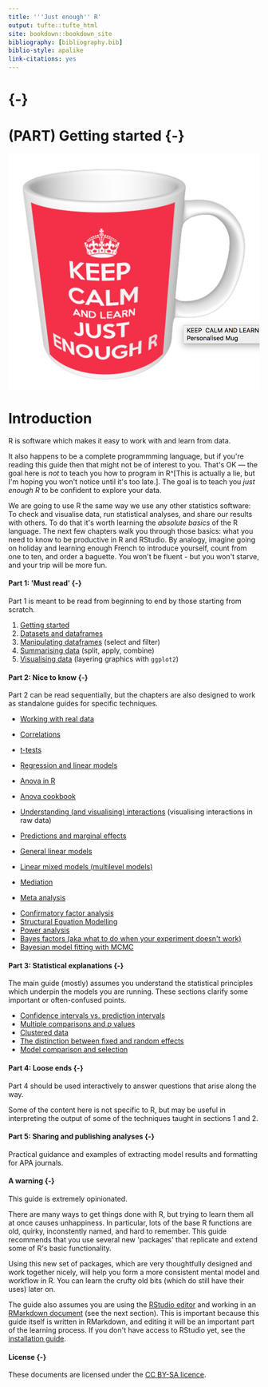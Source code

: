 ```yaml
---
title: '''Just enough'' R'
output: tufte::tufte_html
site: bookdown::bookdown_site
bibliography: [bibliography.bib]
biblio-style: apalike
link-citations: yes
---
```




# {-} 

# (PART) Getting started {-} 


![](media/keepcalm.png)

<!-- 

https://www.keepcalm-o-matic.co.uk/product/mug/keep-calm-and-learn-just-enough-r/

-->




# Introduction

R is software which makes it easy to work with and learn from data. 

It also happens to be a complete programmming language, but if you're reading this guide then that might not be of interest to you. That's OK — the goal here is *not* to teach you how to program in R^[This is actually a lie, but I'm hoping you won't notice until it's too late.].  The goal is to teach you *just enough R* to be confident to explore your data.

We are going to use R the same way we use any other statistics software: To check and visualise data, run statistical analyses, and share our results with others.  To do that it's worth learning the *absolute basics* of the R language. The next few chapters walk you through those basics: what you need to know to be productive in R and RStudio. By analogy, imagine going on holiday and learning enough French to introduce yourself, count from one to ten, and order a baguette. You won't be fluent - but you won't starve, and your trip will be more fun.



#### Part 1: 'Must read' {-}

Part 1 is meant to be read from beginning to end by those starting from scratch.


1. [Getting started](#start_here) 
2. [Datasets and dataframes](#datasets-dataframes)
2. [Manipulating dataframes](#working-with-dataframes) (select and filter)
3. [Summarising data](#summarising-data) (split, apply, combine)
4. [Visualising data](#graphics) (layering graphics with `ggplot2`)



#### Part 2: Nice to know {-}

Part 2 can be read sequentially, but the chapters are also designed to work as standalone guides for specific techniques. 


- [Working with real data](#real-data)
- [Correlations](#correlations)
- [t-tests](#t-tests)

- [Regression and linear models](#linear-models-simple)
- [Anova in R](#anova)
- [Anova cookbook](#anova-cookbook)
- [Understanding (and visualising) interactions](#understanding-interactions) (visualising interactions in raw data)
- [Predictions and marginal effects](#predictions-and-margins)


- [General linear models](#general-linear-models)
- [Linear mixed models (multilevel models)](#multilevel-models)

- [Mediation](#mediation)
- [Meta analysis](#meta-analysis)
<!-- - Scale construction -->
<!-- - 'Reliability' analyses (inter rater reliability etc.) -->
- [Confirmatory factor analysis](#cfa) 
- [Structural Equation Modelling](#sem)
- [Power analysis](#power-analysis)
- [Bayes factors (aka what to do when your experiment doesn't work)](#bayes-factors)
- [Bayesian model fitting with MCMC](#bayes-mcmc)

<!-- - Multiple imputation (e.g. with MICE)
- Simulation
 -->

#### Part 3: Statistical explanations {-}

The main guide (mostly) assumes you understand the statistical principles which underpin the models you are running. These sections clarify some important or often-confused points.

- [Confidence intervals vs. prediction intervals](#intervals)
- [Multiple comparisons and *p* values](#multiple-comparisons)
- [Clustered data](#clustering)
- [The distinction between fixed and random effects](#fixed-or-random)
- [Model comparison and selection](#comparison-and-selection)



#### Part 4: Loose ends {-}

Part 4 should be used interactively to answer questions that arise along the way.  

Some of the content here is not specific to R, but may be useful in interpreting the output of some of the techniques taught in sections 1 and 2.



#### Part 5: Sharing and publishing analyses {-}

Practical guidance and examples of extracting model results and formatting for APA journals.






#### A warning {-}

This guide is extremely opinionated. 

There are many ways to get things done with R, but trying to learn them all at once causes unhappiness. In particular, lots of the base R functions are old, quirky, inconstently named, and hard to remember. This guide recommends that you use several new 'packages' that replicate and extend some of R's basic functionality. 

Using this new set of packages, which are very thoughtfully designed and work together nicely, will help you form a more consistent mental model and workflow in R. You can learn the crufty old bits (which do still have their uses) later on.

The guide also assumes you are using the [RStudio editor](#rstudio) and working in an [RMarkdown document](#rmarkdown) (see the next section). This is important because this guide itself is written in RMarkdown, and editing it will be an important part of the learning process. If you don't have access to RStudio yet, see the [installation guide](installation.html).




#### License {-}

These documents are licensed under the [CC BY-SA licence](https://creativecommons.org/licenses/by-sa/4.0/).


